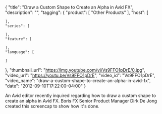 {
  "title": "Draw a Custom Shape to Create an Alpha in Avid FX",
  "description": "",
  "tagging": {
    "product": [
      "Other Products"
    ],
    "host": [

    ],
    "series": [

    ],
    "feature": [

    ],
    "language": [

    ]
  },
  "thumbnail_url": "https://img.youtube.com/vi/Vs9FFO1pDrE/0.jpg",
  "video_url": "https://youtu.be/Vs9FFO1pDrE",
  "video_id": "Vs9FFO1pDrE",
  "video_name": "draw-a-custom-shape-to-create-an-alpha-in-avid-fx",
  "date": "2012-09-10T17:22:00-04:00"
}

An Avid editor recently inquired regarding how to draw a custom shape to
create an alpha in Avid FX. Boris FX Senior Product Manager Dirk De Jong
created this screencap to show how it's done.


